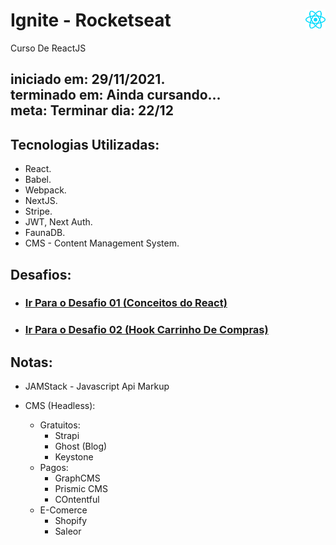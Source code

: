 # Ignite - Rocketseat <img src="./pictures/react.png" width="32px" style="float: right;">
 Curso De ReactJS

 

 iniciado em: 29/11/2021. <br/>
 terminado em: Ainda cursando... <br/>
 meta: Terminar dia: 22/12
---

## Tecnologias Utilizadas:

* React.
* Babel.
* Webpack.
* NextJS.
* Stripe.
* JWT, Next Auth.
* FaunaDB.
* CMS - Content Management System.
 
## Desafios:

* <h3><a href="https://github.com/Ignite-Desafios/Conceitos-React">Ir Para o Desafio 01 <strong>(Conceitos do React)</strong></a></h3>

* <h3><a href="https://github.com/Ignite-Desafios/Hook-Carrinho-De-Compras" target="_blank">Ir Para o Desafio 02 <strong>(Hook Carrinho De Compras)</strong></a></h3>

## Notas:

* JAMStack - Javascript Api Markup 

* CMS (Headless):
  * Gratuitos:
    * Strapi
    * Ghost (Blog)
    * Keystone
  * Pagos:
    * GraphCMS
    * Prismic CMS
    * COntentful
  * E-Comerce
    * Shopify
    * Saleor